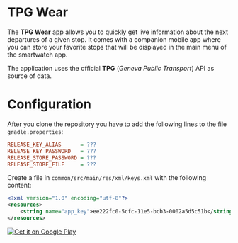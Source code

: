 # TPG Wear

The **TPG Wear** app allows you to quickly get live information about the next departures of a given stop. It comes with a companion mobile app where you can store your favorite stops that will be displayed in the main menu of the smartwatch app.

The application uses the official **TPG** (_Geneva Public Transport_) API as source of data.

# Configuration

After you clone the repository you have to add the following lines to the file `gradle.properties`:

```ini
RELEASE_KEY_ALIAS      = ???
RELEASE_KEY_PASSWORD   = ???
RELEASE_STORE_PASSWORD = ???
RELEASE_STORE_FILE     = ???
```

Create a file in `common/src/main/res/xml/keys.xml` with the following content:

```xml
<?xml version="1.0" encoding="utf-8"?>
<resources>
    <string name="app_key">ee222fc0-5cfc-11e5-bcb3-0002a5d5c51b</string>
</resources>
```


[![Get it on Google Play](http://mauriciotogneri.com/images/badge.png)](https://play.google.com/store/apps/details?id=com.mauriciotogneri.tpgwear)